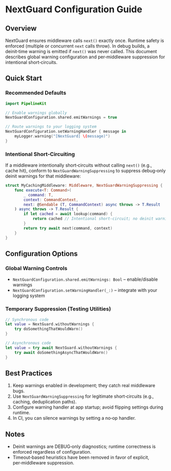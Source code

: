 # NextGuard Configuration Guide

## Overview

NextGuard ensures middleware calls `next()` exactly once. Runtime safety is enforced (multiple or concurrent `next` calls throw). In debug builds, a deinit‑time warning is emitted if `next()` was never called. This document describes global warning configuration and per‑middleware suppression for intentional short‑circuits.

## Quick Start

### Recommended Defaults

```swift
import PipelineKit

// Enable warnings globally
NextGuardConfiguration.shared.emitWarnings = true

// Route warnings to your logging system
NextGuardConfiguration.setWarningHandler { message in
    myLogger.warning("[NextGuard] \(message)")
}
```

### Intentional Short‑Circuiting

If a middleware intentionally short‑circuits without calling `next()` (e.g., cache hit), conform to `NextGuardWarningSuppressing` to suppress debug‑only deinit warnings for that middleware:

```swift
struct MyCachingMiddleware: Middleware, NextGuardWarningSuppressing {
    func execute<T: Command>(
        _ command: T,
        context: CommandContext,
        next: @Sendable (T, CommandContext) async throws -> T.Result
    ) async throws -> T.Result {
        if let cached = await lookup(command) {
            return cached // Intentional short‑circuit; no deinit warning in DEBUG
        }
        return try await next(command, context)
    }
}
```

## Configuration Options

### Global Warning Controls

- `NextGuardConfiguration.shared.emitWarnings: Bool` – enable/disable warnings
- `NextGuardConfiguration.setWarningHandler(_:)` – integrate with your logging system

### Temporary Suppression (Testing Utilities)

```swift
// Synchronous code
let value = NextGuard.withoutWarnings {
    try doSomethingThatWouldWarn()
}

// Asynchronous code
let value = try await NextGuard.withoutWarnings {
    try await doSomethingAsyncThatWouldWarn()
}
```

## Best Practices

1. Keep warnings enabled in development; they catch real middleware bugs.
2. Use `NextGuardWarningSuppressing` for legitimate short‑circuits (e.g., caching, deduplication paths).
3. Configure warning handler at app startup; avoid flipping settings during runtime.
4. In CI, you can silence warnings by setting a no‑op handler.

## Notes

- Deinit warnings are DEBUG‑only diagnostics; runtime correctness is enforced regardless of configuration.
- Timeout‑based heuristics have been removed in favor of explicit, per‑middleware suppression.
